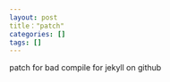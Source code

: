 ```yaml
---
layout: post
title："patch"
categories: []
tags: []
---
```




patch for bad compile for jekyll on github